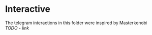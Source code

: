 # Interactive

The telegram interactions in this folder were inspired by Masterkenobi *TODO - link*
